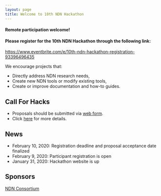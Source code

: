 ```yaml
---
layout: page
title: Welcome to 10th NDN Hackathon
---
```


#### **Remote participation welcome!**

#### **Please register for the 10th NDN Hackathon through the following link:**

<https://www.eventbrite.com/e/10th-ndn-hackathon-registration-93396496435>

We encourage projects that:

 - Directly address NDN research needs,
 - Create new NDN tools or modify existing tools,
 - Create or improve documentation and how-to guides.


## Call For Hacks

- Proposals should be submitted via [web form](https://forms.gle/2unDD5C5zVDUeFVq5).
- Click [here](http://10th-ndn-hackathon.named-data.net/cfh.html) for more details.

## News

- February 10, 2020: Registration deadline and proposal acceptance date finalized
- February 9, 2020: Participant registration is open
- January 31, 2020: Hackathon website is up

## Sponsors

[NDN Consortium](https://named-data.net/consortium/)
